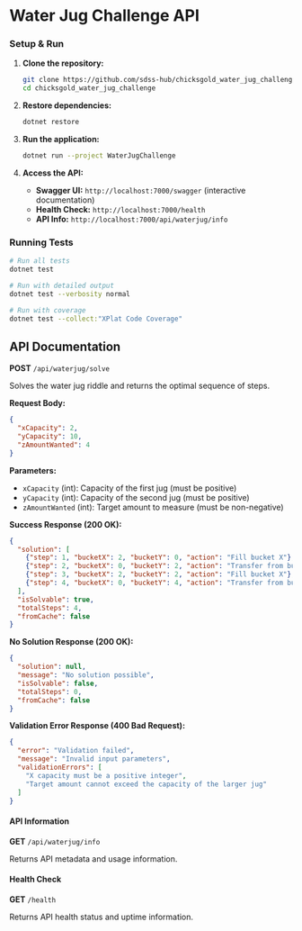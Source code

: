 # Water Jug Challenge API

### Setup & Run

1. **Clone the repository:**
   ```bash
   git clone https://github.com/sdss-hub/chicksgold_water_jug_challenge.git
   cd chicksgold_water_jug_challenge
   ```

2. **Restore dependencies:**
   ```bash
   dotnet restore
   ```

3. **Run the application:**
   ```bash
   dotnet run --project WaterJugChallenge
   ```

4. **Access the API:**
   - **Swagger UI:** `http://localhost:7000/swagger` (interactive documentation)
   - **Health Check:** `http://localhost:7000/health`
   - **API Info:** `http://localhost:7000/api/waterjug/info`

### Running Tests

```bash
# Run all tests
dotnet test

# Run with detailed output
dotnet test --verbosity normal

# Run with coverage
dotnet test --collect:"XPlat Code Coverage"
```

##  API Documentation


**POST** `/api/waterjug/solve`

Solves the water jug riddle and returns the optimal sequence of steps.

**Request Body:**
```json
{
  "xCapacity": 2,
  "yCapacity": 10,
  "zAmountWanted": 4
}
```

**Parameters:**
- `xCapacity` (int): Capacity of the first jug (must be positive)
- `yCapacity` (int): Capacity of the second jug (must be positive)
- `zAmountWanted` (int): Target amount to measure (must be non-negative)

**Success Response (200 OK):**
```json
{
  "solution": [
    {"step": 1, "bucketX": 2, "bucketY": 0, "action": "Fill bucket X"},
    {"step": 2, "bucketX": 0, "bucketY": 2, "action": "Transfer from bucket X to Y"},
    {"step": 3, "bucketX": 2, "bucketY": 2, "action": "Fill bucket X"},
    {"step": 4, "bucketX": 0, "bucketY": 4, "action": "Transfer from bucket X to Y", "status": "Solved"}
  ],
  "isSolvable": true,
  "totalSteps": 4,
  "fromCache": false
}
```

**No Solution Response (200 OK):**
```json
{
  "solution": null,
  "message": "No solution possible",
  "isSolvable": false,
  "totalSteps": 0,
  "fromCache": false
}
```

**Validation Error Response (400 Bad Request):**
```json
{
  "error": "Validation failed",
  "message": "Invalid input parameters",
  "validationErrors": [
    "X capacity must be a positive integer",
    "Target amount cannot exceed the capacity of the larger jug"
  ]
}
```

#### API Information
**GET** `/api/waterjug/info`

Returns API metadata and usage information.

#### Health Check
**GET** `/health`

Returns API health status and uptime information.

